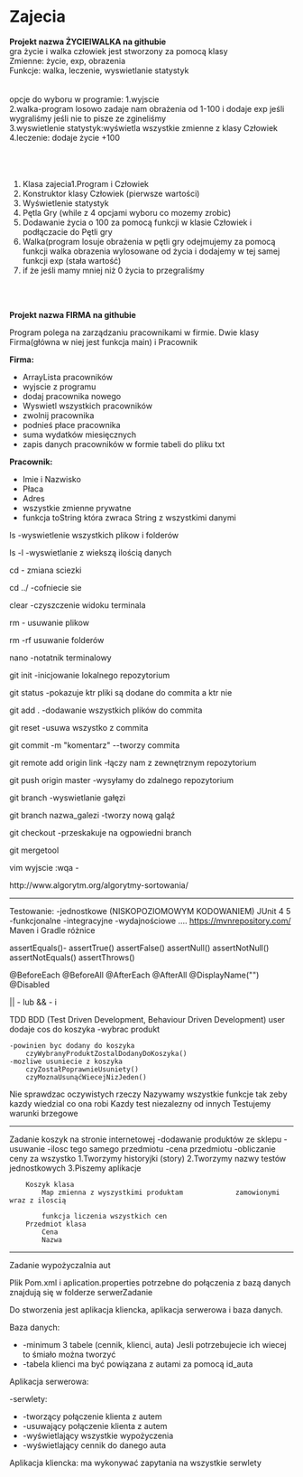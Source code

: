 # Zajecia
<b>
Projekt nazwa ŻYCIEIWALKA na githubie
</b>
	<br>
gra życie i walka
człowiek jest stworzony za pomocą klasy 
</br>
	Zmienne: życie, exp, obrazenia
	</br>
	Funkcje: walka, leczenie, wyswietlanie statystyk
</br>
</br>
</br>
opcje do wyboru w programie:
1.wyjscie
</br>
2.walka-program losowo zadaje nam obrażenia od 1-100 i dodaje exp jeśli wygraliśmy jeśli nie to pisze ze zgineliśmy
</br>
3.wyswietlenie statystyk:wyświetla wszystkie zmienne z klasy Człowiek
</br>
4.leczenie: dodaje życie +100


</br>
</br>
</br>
</br>

1. Klasa zajecia1.Program i Człowiek
2. Konstruktor klasy Człowiek (pierwsze wartości)
3. Wyświetlenie statystyk
4. Pętla Gry (while z 4 opcjami wyboru co mozemy zrobic)
5. Dodawanie życia o 100 za pomocą funkcji w klasie Człowiek i podłączacie do Pętli gry
6. Walka(program losuje obrażenia w pętli gry 
odejmujemy za pomocą funkcji walka obrazenia wylosowane od życia
i dodajemy w tej samej funkcji exp (stała wartość)
7. if że jeśli mamy mniej niż 0 życia to przegraliśmy
</br>
</br>
<p>
   <b>
   Projekt nazwa FIRMA na githubie
   </b>
</p>
<p>
Program polega na zarządzaniu pracownikami w firmie.
Dwie klasy Firma(główna w niej jest funkcja main) i Pracownik
</p>
<p>
   <b>
Firma:
   </b>
</p>
<ul>
<li>ArrayLista pracowników</li>
<li>wyjscie z programu</li>
<li>dodaj pracownika nowego</li>
<li>Wyswietl wszystkich pracowników</li>
<li>zwolnij pracownika</li>
<li>podnieś płace pracownika</li>
<li>suma wydatków miesięcznych</li>
<li>zapis danych pracowników w formie tabeli do pliku txt</li>
</ul>
<p>
   <b>
Pracownik:
   </b>
</p>
<ul>
<li>Imie i Nazwisko</li>
<li>Płaca</li>
<li>Adres</li>
<li>wszystkie zmienne prywatne</li>
<li>funkcja toString która zwraca String z wszystkimi danymi</li>
</ul>


<p>ls -wyswietlenie wszystkich plikow i folderów</p>
<p>ls -l -wyswietlanie z wiekszą ilością danych</p>
<p>cd - zmiana sciezki </p>
<p>cd ../ -cofniecie sie</p>
<p>clear -czyszczenie widoku terminala</p>
<p>rm - usuwanie plikow</p>
<p>rm -rf usuwanie folderów</p>
<p>nano -notatnik terminalowy</p>

<p>git init -inicjowanie lokalnego repozytorium</p>
<p>git status -pokazuje ktr pliki są dodane do commita a ktr nie</p>
<p>git add . -dodawanie wszystkich plików do commita</p>
<p>git reset -usuwa wszystko z commita</p>
<p>git commit -m "komentarz" --tworzy commita </p>
<p>git remote add origin link -łączy nam z zewnętrznym repozytorium</p>
<p>git push origin master -wysyłamy do zdalnego repozytorium</p>
<p>git branch -wyswietlanie gałęzi</p>
<p>git branch nazwa_galezi -tworzy nową galąź</p>
<p>git checkout -przeskakuje na ogpowiedni branch</p>
<p>git mergetool</p>

<p>vim wyjscie :wqa -</p>
http://www.algorytm.org/algorytmy-sortowania/

__________________________________________________

Testowanie:
	-jednostkowe (NISKOPOZIOMOWYM KODOWANIEM) JUnit 4 5
	-funkcjonalne
	-integracyjne
	-wydajnościowe
	....
https://mvnrepository.com/
Maven i Gradle różnice

assertEquals()-
assertTrue()
assertFalse()
assertNull()
assertNotNull()
assertNotEquals()
assertThrows()

@BeforeEach
@BeforeAll
@AfterEach
@AfterAll
@DisplayName("")
@Disabled

|| - lub
&& - i

TDD BDD (Test Driven Development, Behaviour Driven Development)
user dodaje cos do koszyka
	-wybrac produkt
		
	-powinien byc dodany do koszyka
		czyWybranyProduktZostalDodanyDoKoszyka()
	-mozliwe usuniecie z koszyka
		czyZostałPoprawnieUsuniety()
		czyMoznaUsunąćWiecejNizJeden()

Nie sprawdzac oczywistych rzeczy
Nazywamy wszystkie funkcje tak zeby kazdy wiedzial co ona robi
Kazdy test niezalezny od innych
Testujemy warunki brzegowe
___________________________________________________
Zadanie koszyk na stronie internetowej
	-dodawanie produktów ze sklepu
	-usuwanie
	-ilosc tego samego przedmiotu
	-cena przedmiotu
	-obliczanie ceny za wszystko
1.Tworzymy historyjki (story)
2.Tworzymy nazwy testów jednostkowych
3.Piszemy aplikacje

		Koszyk klasa 
			Map zmienna z wyszystkimi produktam 			zamowionymi wraz z iloscią

			funkcja liczenia wszystkich cen
		Przedmiot klasa
			Cena 
			Nazwa
			
			
___________________________________________________
Zadanie wypożyczalnia aut
<p>Plik Pom.xml i aplication.properties potrzebne do połączenia z bazą danych znajdują się w folderze serwerZadanie</p>
<p>Do stworzenia jest aplikacja kliencka, aplikacja serwerowa i baza danych.</p>
<p>Baza danych:</p>
<ul>
	<li>-minimum 3 tabele (cennik, klienci, auta) Jesli potrzebujecie ich wiecej to śmiało można tworzyć</li>
	<li>-tabela klienci ma być powiązana z autami za pomocą id_auta</li>
</ul>
<p>Aplikacja serwerowa:</p>
<p>	-serwlety:</p>
	<ul>
		<li>-tworzący połączenie klienta z autem</li>
		<li>-usuwający połączenie klienta z autem</li>
		<li>-wyświetlający wszystkie wypożyczenia</li>
		<li>-wyświetlający cennik do danego auta</li>
	</ul>
<p>Aplikacja kliencka: ma wykonywać zapytania na wszystkie serwlety</p>





